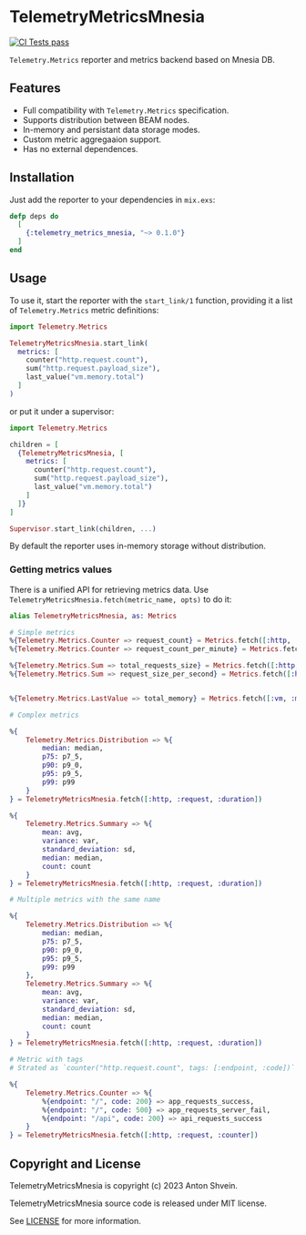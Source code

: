 # TelemetryMetricsMnesia

[![CI Tests pass](https://github.com/t0ha/telemetry_metrics_mnesia/actions/workflows/push.yml/badge.svg)](https://github.com/t0ha/telemetry_metrics_mnesia/actions/workflows/push.yml)

`Telemetry.Metrics` reporter and metrics backend based on Mnesia DB.

## Features
- Full compatibility with `Telemetry.Metrics` specification.
- Supports distribution between BEAM nodes.
- In-memory and persistant data storage modes.
- Custom metric aggregaaion support.
- Has no external dependences.

## Installation

Just add the reporter to your dependencies in `mix.exs`:

```elixir
defp deps do
  [
    {:telemetry_metrics_mnesia, "~> 0.1.0"}
  ]
end
```

## Usage

To use it, start the reporter with the `start_link/1` function, providing it a list of
`Telemetry.Metrics` metric definitions:

```elixir
import Telemetry.Metrics

TelemetryMetricsMnesia.start_link(
  metrics: [
    counter("http.request.count"),
    sum("http.request.payload_size"),
    last_value("vm.memory.total")
  ]
)
```

or put it under a supervisor:

```elixir
import Telemetry.Metrics

children = [
  {TelemetryMetricsMnesia, [
    metrics: [
      counter("http.request.count"),
      sum("http.request.payload_size"),
      last_value("vm.memory.total")
    ]
  ]}
]

Supervisor.start_link(children, ...)
```

By default the reporter uses in-memory storage without distribution.

### Getting metrics values
There is a unified API for retrieving metrics data.
Use `TelemetryMetricsMnesia.fetch(metric_name, opts)` to do it:

```elixir
alias TelemetryMetricsMnesia, as: Metrics

# Simple metrics
%{Telemetry.Metrics.Counter => request_count} = Metrics.fetch([:http, :request, :count])
%{Telemetry.Metrics.Counter => request_count_per_minute} = Metrics.fetch([:http, :request, :count], granularity: :minite)

%{Telemetry.Metrics.Sum => total_requests_size} = Metrics.fetch([:http, :request, :payload_size])
%{Telemetry.Metrics.Sum => request_size_per_second} = Metrics.fetch([:http, :request, :count], granularity: :second)


%{Telemetry.Metrics.LastValue => total_memory} = Metrics.fetch([:vm, :memory, :total])

# Complex metrics

%{
    Telemetry.Metrics.Distribution => %{
        median: median,
        p75: p7_5,
        p90: p9_0,
        p95: p9_5,
        p99: p99
    }
} = TelemetryMetricsMnesia.fetch([:http, :request, :duration])

%{
    Telemetry.Metrics.Summary => %{
        mean: avg,
        variance: var,
        standard_deviation: sd,
        median: median,
        count: count
    }
} = TelemetryMetricsMnesia.fetch([:http, :request, :duration])

# Multiple metrics with the same name

%{
    Telemetry.Metrics.Distribution => %{
        median: median,
        p75: p7_5,
        p90: p9_0,
        p95: p9_5,
        p99: p99
    },
    Telemetry.Metrics.Summary => %{
        mean: avg,
        variance: var,
        standard_deviation: sd,
        median: median,
        count: count
    }
} = TelemetryMetricsMnesia.fetch([:http, :request, :duration])

# Metric with tags
# Strated as `counter("http.request.count", tags: [:endpoint, :code])`

%{
    Telemetry.Metrics.Counter => %{
        %{endpoint: "/", code: 200} => app_requests_success,
        %{endpoint: "/", code: 500} => app_requests_server_fail,
        %{endpoint: "/api", code: 200} => api_requests_success
    }
} = TelemetryMetricsMnesia.fetch([:http, :request, :counter])
```

## Copyright and License

TelemetryMetricsMnesia is copyright (c) 2023 Anton Shvein.

TelemetryMetricsMnesia source code is released under MIT license.

See [LICENSE](LICENSE) for more information.
